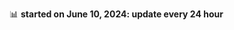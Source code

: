 📊 **started on June 10, 2024: update every 24 hour**

<!--START_SECTION:waka-->
<!--END_SECTION:waka-->